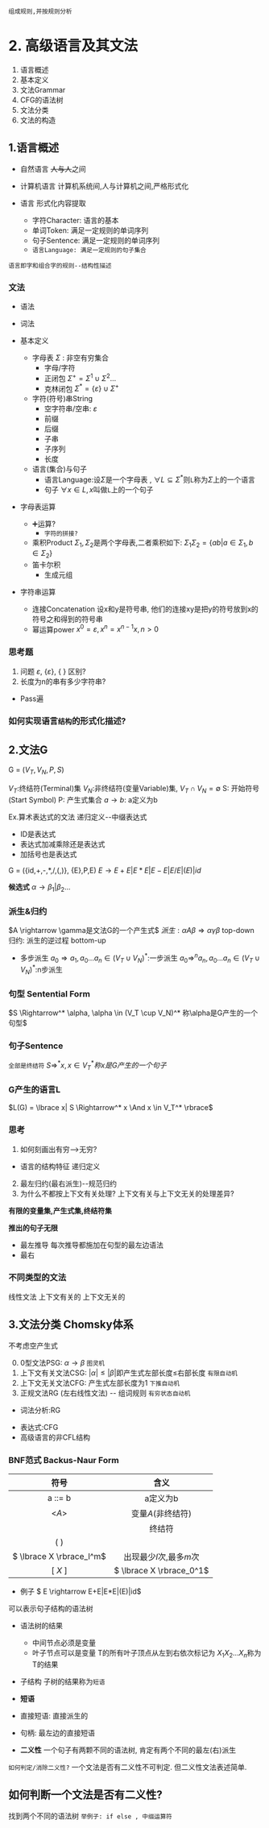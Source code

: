 
``组成规则,并按规则分析``

# 2. 高级语言及其文法
1. 语言概述
2. 基本定义
3. 文法Grammar
4. CFG的语法树
5. 文法分类
6. 文法的构造



## 1.语言概述
- 自然语言
    ~~人与人~~之间
- 计算机语言
    计算机系统间,人与计算机之间,严格形式化

- 语言  形式化内容提取
    * 字符Character: 语言的基本
    * 单词Token: 满足一定规则的单词序列
    * 句子Sentence: 满足一定规则的单词序列
    * ``语言Language: 满足一定规则的句子集合``

``语言即字和组合字的规则--结构性描述``

### 文法

- 语法
- 词法
- 基本定义
  - 字母表 $\Sigma$ : 非空有穷集合
    - 字母/字符
    - 正闭包 $\Sigma^+ = \Sigma^1 \cup \Sigma^2...$
    - 克林闭包 $\Sigma^* = \lbrace \varepsilon \rbrace \cup \Sigma^+$
  - 字符(符号)串String
    - 空字符串/空串: $\varepsilon$
    - 前缀
    - 后缀
    - 子串
    - 子序列
    - 长度
  - 语言(集合)与句子
    - 语言Language:设$\Sigma$是一个字母表 , $\forall L \subseteq \Sigma^*$则``L``称为$\Sigma$上的一个语言
    - 句子 $\forall x \in L ,x$叫做``L``上的一个句子


- 字母表运算
  - ➕运算?
    - ``字符的拼接?``
  - 乘积Product
        $\Sigma_1, \Sigma_2$是两个字母表,二者乘积如下:
        $\Sigma_1\Sigma_2 = \lbrace ab| a \in \Sigma_1, b \in \Sigma_2 \rbrace$
  - 笛卡尔积
    - 生成元组
- 字符串运算
  - 连接Concatenation
    设x和y是符号串, 他们的连接xy是把y的符号放到x的符号之和得到的符号串
  - 幂运算power
    $x^0=\varepsilon, x^n=x^{n-1}x, n>0$

### 思考题

1. 问题 $\varepsilon$, {$\varepsilon$}, { } 区别?
2. 长度为n的串有多少字符串?

- Pass遍


### 如何实现语言``结构``的形式化描述?


## 2.文法G
G = ($V_T, V_N, P,S$)

$V_T$:终结符(Terminal)集
$V_N$:非终结符(变量Variable)集, $V_T \cap V_N = \emptyset$
S: 开始符号(Start Symbol)
P: 产生式集合 $a \rightarrow b$: a定义为b


Ex.算术表达式的文法
递归定义--中缀表达式
- ID是表达式
- 表达式加减乘除还是表达式
- 加括号也是表达式

G = ({id,+,-,*,/,(,)}, {E},P,E)
$E \rightarrow E+E|E*E|E-E|E/E|(E)|id$

**候选式**
$\alpha \rightarrow  \beta_1|\beta_2...$

### 派生&归约
$A \rightarrow \gamma是文法G的一个产生式$
$派生: \alpha A\beta \Rightarrow \alpha \gamma\beta$ top-down
归约: 派生的逆过程 bottom-up

- 多步派生
$a_0 \Rightarrow a_1,  a_0...a_n \in (V_T \cup V_N)^*$:一步派生
$a_0 \Rightarrow^n a_n,  a_0...a_n \in (V_T \cup V_N)^*$:n步派生


### 句型 Sentential Form
$S \Rightarrow^* \alpha, \alpha \in (V_T \cup V_N)^* 称\alpha是G产生的一个句型$
### 句子Sentence
``全部是终结符``
$S \Rightarrow^* x, x \in V_T^* 称x是G产生的一个句子$
### G产生的语言L
$L(G) = \lbrace x| S \Rightarrow^* x \And x \in V_T^*  \rbrace$


### 思考
1. 如何刻画出有穷-->无穷?
  - 语言的结构特征 递归定义
2. 最左归约(最右派生)--规范归约
3. 为什么不都按上下文有关处理? 上下文有关与上下文无关的处理差异?

**有限的变量集,产生式集,终结符集**

**推出的句子无限**

- 最左推导
每次推导都施加在句型的最左边语法
- 最右

### 不同类型的文法
线性文法
上下文有关的
上下文无关的

## 3.文法分类 Chomsky体系
不考虑空产生式

0. 0型文法PSG: $\alpha \rightarrow \beta$                  ``图灵机``
1. 上下文有关文法CSG: $|\alpha| \leqslant |\beta|$即产生式左部长度≤右部长度   ``有限自动机``
2. 上下文无关文法CFG: 产生式左部长度为1        ``下推自动机``
3. 正规文法RG (左右线性文法) -- 组词规则      ``有穷状态自动机``

- 词法分析:RG
* 表达式:CFG
* 高级语言的非CFL结构

### BNF范式  Backus-Naur Form

| 符号 | 含义 |
| :----:  | :----: |
| a ::= b | a定义为b |
| <$A$> | 变量$A$(非终结符) |
|| 终结符 |
| ( ) |  |
| $ \lbrace X \rbrace_l^m$ |出现最少$l$次,最多$m$次|
| [ $X$ ] | $ \lbrace X \rbrace_0^1$ |
  - 例子
$ E \rightarrow E+E|E*E|(E)|id$

可以表示句子结构的语法树

- 语法树的结果
  - 中间节点必须是变量
  - 叶子节点可以是变量
T的所有叶子顶点从左到右依次标记为
$X_1X_2...X_n$称为T的结果

- 子结构
子树的结果称为``短语``
- **短语**
- 直接短语: 直接派生的
- 句柄: 最左边的直接短语

- **二义性**
一个句子有两颗不同的语法树, 肯定有两个不同的最左(右)派生

``如何判定/消除二义性?``
一个文法是否有二义性不可判定.
但二义性文法表述简单.


## 如何判断一个文法是否有二义性?
找到两个不同的语法树
``举例子: if else , 中缀运算符``
